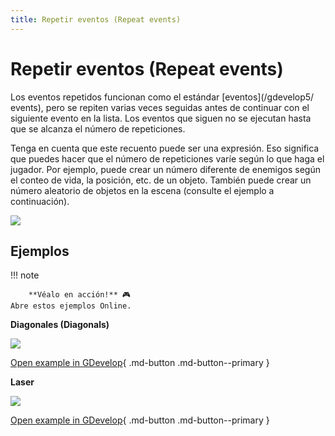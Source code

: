 ```yaml
---
title: Repetir eventos (Repeat events)
---
```

# Repetir eventos (Repeat events)

Los eventos repetidos funcionan como el estándar [eventos](/gdevelop5/ events), pero se repiten varias veces seguidas antes de continuar con el siguiente evento en la lista. Los eventos que siguen no se ejecutan hasta que se alcanza el número de repeticiones.

Tenga en cuenta que este recuento puede ser una expresión. Eso significa que puedes hacer que el número de repeticiones varíe según lo que haga el jugador. Por ejemplo, puede crear un número diferente de enemigos según el conteo de vida, la posición, etc. de un objeto. También puede crear un número aleatorio de objetos en la escena (consulte el ejemplo a continuación).

![](/gdevelop5/events/repeat-example.png)

## Ejemplos

!!! note
    
        **Véalo en acción!** 🎮  
    Abre estos ejemplos Online.

**Diagonales (Diagonals)**

[![](/gdevelop5/events/diagonals.png)](https://editor.gdevelop-app.com/?project=example://find-diagonals)

[Open example in GDevelop](https://editor.gdevelop.io/?project=example://find-diagonals){ .md-button .md-button--primary }

**Laser**

[![](/gdevelop5/events/laser.png)](https://editor.gdevelop-app.com/?project=example://zombie-laser)

[Open example in GDevelop](https://editor.gdevelop.io/?project=example://zombie-laser){ .md-button .md-button--primary }
